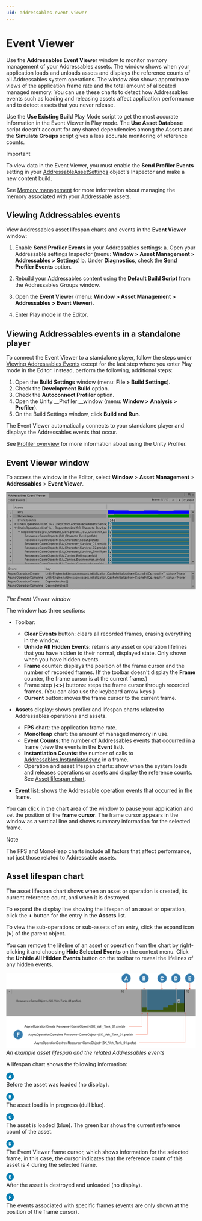 ```yaml
---
uid: addressables-event-viewer
---
```


# Event Viewer

Use the __Addressables Event Viewer__ window to monitor memory management of your Addressables assets. The window shows when your application loads and unloads assets and displays the reference counts of all Addressables system operations. The window also shows approximate views of the application frame rate and the total amount of allocated managed memory. You can use these charts to detect how Addressables events such as loading and releasing assets affect application performance and to detect assets that you never release.

 Use the __Use Existing Build__ Play Mode script to get the most accurate information in the Event Viewer in Play mode. The __Use Asset Database__ script doesn't account for any shared dependencies among the Assets and the __Simulate Groups__ script gives a less accurate monitoring of reference counts.

> [!IMPORTANT] 
> To view data in the Event Viewer, you must enable the __Send Profiler Events__ setting in your [AddressableAssetSettings] object's Inspector and make a new content build. 

See [Memory management] for more information about managing the memory associated with your Addressable assets.

## Viewing Addressables events

View Addressables asset lifespan charts and events in the __Event Viewer__ window:

1. Enable __Send Profiler Events__ in your Addressables settings:
    a. Open your Addressable settings Inspector (menu: __Window > Asset Management > Addressables > Settings__)
    b. Under __Diagnostics__, check the __Send Profiler Events__ option.

2. Rebuild your Addressables content using the __Default Build Script__ from the Addressables Groups window.
3. Open the __Event Viewer__ (menu: __Window > Asset Management > Addressables > Event Viewer__).
4. Enter Play mode in the Editor.

## Viewing Addressables events in a standalone player

To connect the Event Viewer to a standalone player,  follow the steps under [Viewing Addressables Events] except for the last step where you enter Play mode in the Editor. Instead, perform the following, additional steps:

1. Open the __Build Settings__ window (menu: __File > Build Settings__).
2. Check the __Development Build__ option.
3. Check the __Autoconnect Profiler__ option.
4. Open the Unity __Profiler __window (menu: __Window > Analysis > Profiler__).
5. On the Build Settings window, click __Build and Run__.

The Event Viewer automatically connects to your standalone player and displays the Addressables events that occur.

See [Profiler overview] for more information about using the Unity Profiler.

## Event Viewer window

To access the window in the Editor, select __Window__ > __Asset Management__ > __Addressables__ > __Event Viewer__.

![](images/addr_eventviewer_0.png)

*The Event Viewer window*

The window has three sections:

* Toolbar:
    * __Clear Events__ button: clears all recorded frames, erasing everything in the window.
    * __Unhide All Hidden Events__: returns any asset or operation lifelines that you have hidden to their normal, displayed state. Only shown when you have hidden events. 
    * __Frame__ counter: displays the position of the frame cursor and the number of recorded frames. (If the toolbar doesn't display the __Frame__ counter, the frame cursor is at the current frame.)
    * Frame step (__<>__) buttons: steps the frame cursor through recorded frames. (You can also use the keyboard arrow keys.)
    * __Current__ button: moves the frame cursor to the current frame.

* __Assets__ display: shows profiler and lifespan charts related to Addressables operations and assets.
    * __FPS__ chart: the application frame rate.
    * __MonoHeap__ chart: the amount of managed memory in use.
    * __Event Counts__: the number of Addressables events that occurred in a frame (view the events in the __Event__ list).
    * __Instantiation Counts__: the number of calls to [Addressables.InstantiateAsync] in a frame.
    * Operation and asset lifespan charts: show when the system loads and releases operations or assets and display the reference counts. See [Asset lifespan chart].

* __Event__ list: shows the Addressable operation events that occurred in the frame.

You can click in the chart area of the window to pause your application and set the position of the __frame cursor__. The frame cursor appears in the window as a vertical line and shows summary information for the selected frame.

> [!NOTE]
> The FPS and MonoHeap charts include all factors that affect performance, not just those related to Addressable assets.

## Asset lifespan chart

The asset lifespan chart shows when an asset or operation is created, its current reference count, and when it is destroyed.

To expand the display line showing the lifespan of an asset or operation, click the __+__ button for the entry in the __Assets__ list.

To view the sub-operations or sub-assets of an entry, click the expand icon (__>__) of the parent object.

You can remove the lifeline of an asset or operation from the chart by right-clicking it and choosing __Hide Selected Events__ on the context menu. Click the __Unhide All Hidden Events__ button on the toolbar to reveal the lifelines of any hidden events.

![](images/addr_eventviewer_1.png)<br/>*An example asset lifespan and the related Addressables events*

A lifespan chart shows the following information:

![](images/A.png)<br/>Before the asset was loaded (no display).

![](images/B.png)<br/>The asset load is in progress (dull blue).

![](images/C.png)<br/>The asset is loaded (blue). The green bar shows the current reference count of the asset. 

![](images/D.png)<br/>The Event Viewer frame cursor, which shows information for the selected frame, in this case, the cursor indicates that the reference count of this asset is 4 during the selected frame.

![](images/E.png)<br/>After the asset is destroyed and unloaded (no display).

![](images/F.png)<br/>The events associated with specific frames (events are only shown at the position of the frame cursor).


[AddressableAssetSettings]: xref:UnityEditor.AddressableAssets.Settings.AddressableAssetSettings
[Addressables.InstantiateAsync]: xref:UnityEngine.AddressableAssets.Addressables.InstantiateAsync*
[Asset lifespan chart]: #asset-lifespan-chart
[Memory management]: xref:addressables-memory-management
[Profiler overview]: xref:Profiler
[Viewing Addressables Events]: #viewing-addressables-events